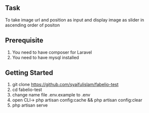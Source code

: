## Task
To take image url and position as input and display image as slider in ascending 
order of positon

## Prerequisite
1. You need to have composer for Laravel
2. You need to have mysql installed

## Getting Started
1. git clone https://github.com/syaifulislam/fabelio-test
2. cd fabelio-test
3. change name file .env.example to .env
4. open CLI-> php artisan config:cache && php artisan config:clear
5. php artisan serve
